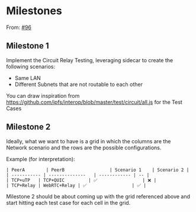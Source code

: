 # Milestones

From: [#96](https://github.com/ipfs/testground/issues/96#issuecomment-562877707)

## Milestone 1

Implement the Circuit Relay Testing, leveraging sidecar to create the following scenarios:
- Same LAN
- Different Subnets that are not routable to each other

You can draw inspiration from https://github.com/ipfs/interop/blob/master/test/circuit/all.js for the Test Cases

## Milestone 2

Ideally, what we want to have is a grid in which the columns are the Network scenario and the rows are the possible configurations.

Example (for interpretation):
```
| PeerA        | PeerB                 | Scenario 1    | Scenario 2 | 
| ----------- | --------------   | ------------ | -- |
| TCP+uTP   | TCP+QUIC         | ✅                 | ❌ |
| TCP+Relay | WebRTC+Relay | ✅                 | ✅ |
```

Milestone 2 should be about coming up with the grid referenced above and start hitting each test case for each cell in the grid.